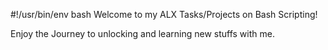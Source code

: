 #!/usr/bin/env bash
Welcome to my ALX Tasks/Projects on Bash Scripting!

Enjoy the Journey to unlocking and learning new stuffs with me.
